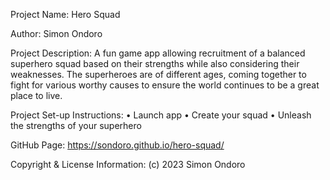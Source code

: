 Project Name: Hero Squad

Author: Simon Ondoro

Project Description:
A fun game app allowing recruitment of a balanced superhero squad based on their strengths while also considering their weaknesses. The superheroes are of different ages, coming together to fight for various worthy causes to ensure the world continues to be a great place to live.

Project Set-up Instructions:
•	Launch app
•	Create your squad
•	Unleash the strengths of your superhero

GitHub Page: https://sondoro.github.io/hero-squad/

Copyright & License Information: (c) 2023 Simon Ondoro
